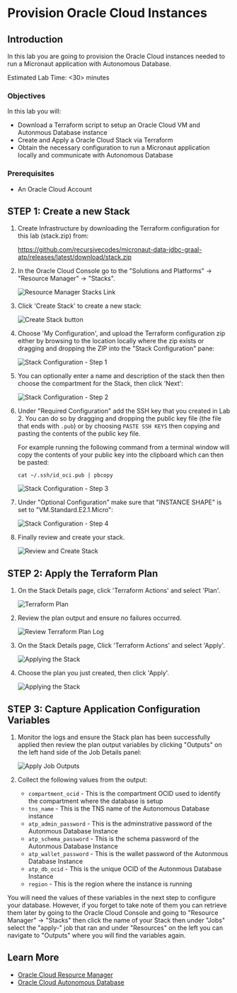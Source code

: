 # Provision Oracle Cloud Instances

## Introduction

In this lab you are going to provision the Oracle Cloud instances needed to run a Micronaut application with Autonomous Database.

Estimated Lab Time: &lt;30&gt; minutes

### Objectives

In this lab you will:

* Download a Terraform script to setup an Oracle Cloud VM and Autonmous Database instance
* Create and Apply a Oracle Cloud Stack via Terraform
* Obtain the necessary configuration to run a Micronaut application locally and communicate with Autonomous Database

### Prerequisites

* An Oracle Cloud Account

## **STEP 1**: Create a new Stack

1. Create Infrastructure by downloading the Terraform configuration for this lab (stack.zip) from:

   https://github.com/recursivecodes/micronaut-data-jdbc-graal-atp/releases/latest/download/stack.zip

2. In the Oracle Cloud Console go to the "Solutions and Platforms" -> "Resource Manager" -> "Stacks".

   ![Resource Manager Stacks Link](images/resource_manager_link.png)

3. Click 'Create Stack' to create a new stack:

   ![Create Stack button](images/create_stack_btn.png)

4. Choose 'My Configuration', and upload the Terraform configuration zip either by browsing to the location locally where the zip exists or dragging and dropping the ZIP into the "Stack Configuration" pane:

   ![Stack Configuration - Step 1](images/stack_info_1.png)

5. You can optionally enter a name and description of the stack then then choose the compartment for the Stack, then click 'Next':

   ![Stack Configuration - Step 2](images/stack_info_2.png)

6. Under "Required Configuration" add the SSH key that you created in Lab 2. You can do so by dragging and dropping the public key file (the file that ends with `.pub`) or by choosing `PASTE SSH KEYS` then copying and pasting the contents of the public key file.
                                                                             
    For example running the following command from a terminal window will copy the contents of your public key into the clipboard which can then be pasted:
    
    ```
    cat ~/.ssh/id_oci.pub | pbcopy
    ```

   ![Stack Configuration - Step 3](images/choose_ssh_key.png)

7. Under "Optional Configuration" make sure that "INSTANCE SHAPE" is set to "VM.Standard.E2.1.Micro":

   ![Stack Configuration - Step 4](images/choose_shape.png)

8. Finally review and create your stack.

   ![Review and Create Stack](images/review_stack.png)

##  **STEP 2**: Apply the Terraform Plan

1. On the Stack Details page, click 'Terraform Actions' and select 'Plan'.

   ![Terraform Plan](images/stack_plan.png)

2. Review the plan output and ensure no failures occurred.

   ![Review Terraform Plan Log](images/plan_log.png)

3. On the Stack Details page, Click 'Terraform Actions' and select 'Apply'.

   ![Applying the Stack](images/stack_apply.png)

4. Choose the plan you just created, then click 'Apply'.

   ![Applying the Stack](images/stack_apply_2.png)


##  **STEP 3**: Capture Application Configuration Variables

1. Monitor the logs and ensure the Stack plan has been successfully applied then review the plan output variables by clicking "Outputs" on the left hand side of the Job Details panel:

   ![Apply Job Outputs](images/tf_output.png)

2. Collect the following values from the output:

   * `compartment_ocid` - This is the compartment OCID used to identify the compartment where the database is setup
   * `tns_name` - This is the TNS name of the Autonomous Database instance
   * `atp_admin_password` - This is the adminstrative password of the Autonmous Database Instance
   * `atp_schema_password` - This is the schema password of the Autonmous Database Instance
   * `atp_wallet_password` - This is the wallet password of the Autonmous Database Instance
   * `atp_db_ocid` - This is the unique OCID of the Autonmous Database Instance
   * `region` - This is the region where the instance is running

You will need the values of these variables in the next step to configure your database. However, if you forget to take note of them you can retrieve them later by going to the Oracle Cloud Console and going to "Resource Manager" -> "Stacks" then click the name of your Stack then under "Jobs" select the "apply-" job that ran and under "Resources" on the left you can navigate to "Outputs" where you will find the variables again.

## Learn More

* [Oracle Cloud Resource Manager](https://docs.cloud.oracle.com/en-us/iaas/Content/ResourceManager/Concepts/resourcemanager.htm)
* [Oracle Cloud Autonomous Database](https://docs.cloud.oracle.com/en-us/iaas/Content/Database/Concepts/adboverview.htm)

<!-- ## Acknowledgements

* **Author** - <Name, Title, Group>
* **Adapted for Cloud by** -  <Name, Group> -- optional
* **Last Updated By/Date** - <Name, Group, Month Year>
* **Workshop (or Lab) Expiry Date** - <Month Year> -- optional, use this when you are using a Pre-Authorized Request (PAR) URL to an object in Oracle Object Store.

## See an issue?
Please submit feedback using this [form](https://apexapps.oracle.com/pls/apex/f?p=133:1:::::P1_FEEDBACK:1). Please include the *workshop name*, *lab* and *step* in your request.  If you don't see the workshop name listed, please enter it manually. If you would like for us to follow up with you, enter your email in the *Feedback Comments* section. -->
